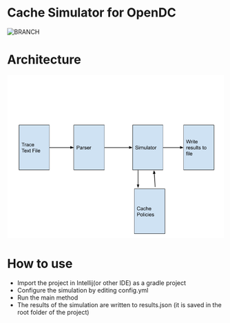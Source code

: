 # Cache Simulator for OpenDC
![BRANCH](https://gitlab.com/gitlab-org/gitlab-foss/badges/master/coverage.svg?job=test)
# Architecture
![architecture of the application](resources/architecture.png)

# How to use
- Import the project in Intellij(or other IDE) as a gradle project
- Configure the simulation by editing config.yml
- Run the main method
- The results of the simulation are written to results.json (it is saved in the root folder of the project)

